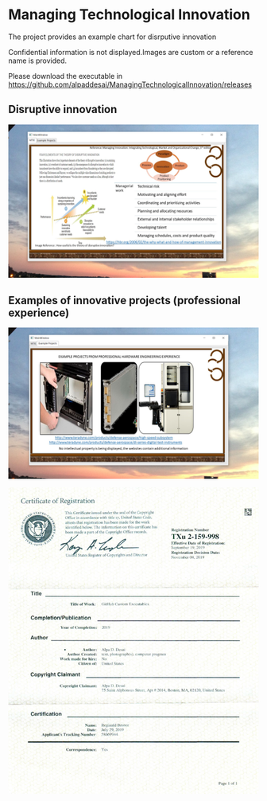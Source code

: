 # Managing Technological Innovation

The project provides an example chart for disrputive innovation

Confidential information is not displayed.Images are custom or a reference name is provided.

Please download the executable in https://github.com/alpaddesai/ManagingTechnologicalInnovation/releases

## Disruptive innovation
![image](MTIE.png)

## Examples of innovative projects (professional experience)
![image](ExampleProjects.png)

![image](USCopyrightCertificateofRegistration.png)
